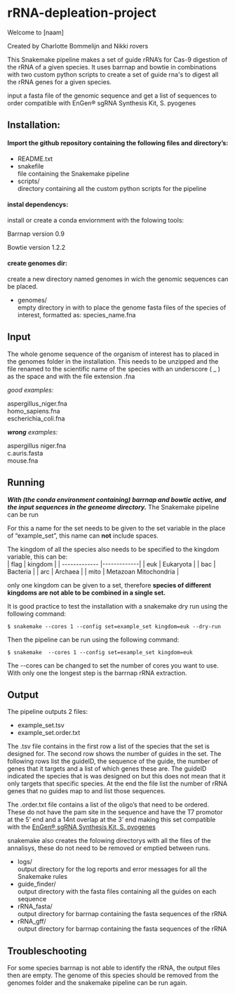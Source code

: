 # rRNA-depleation-project

Welcome to [naam]

Created by Charlotte Bommelijn and Nikki rovers

This Snakemake pipeline makes a set of guide rRNA’s for Cas-9 digestion of the rRNA of a given species. It uses barrnap and bowtie in combinations with two custom python scripts to create a set of guide rna's to digest all the rRNA genes for a given species.

input a fasta file of the genomic sequence and get a list of sequences to order compatible with EnGen® sgRNA Synthesis Kit, S. pyogenes


## Installation:

#### Import the github repository containing the following files and directory’s:

- README.txt
- snakefile  
   file containing the Snakemake pipeline
- scripts/  
   directory containing all the custom python scripts for the pipeline
  

#### instal dependencys:

install or create a conda enviornment with the folowing tools:

Barrnap version 0.9

Bowtie version 1.2.2

#### create genomes dir:

create a new directory named genomes in wich the genomic sequences can be placed.

- genomes/  
   empty directory in with to place the genome fasta files of the species of interest, formatted as: species_name.fna

## Input


The whole genome sequence of the organism of interest has to placed in the genomes folder in the installation. This needs to be unzipped and the file renamed to the scientific name of the species with an underscore ( _ ) as the space and with the file extension .fna

_good examples:_

aspergillus_niger.fna  
homo_sapiens.fna  
escherichia_coli.fna

_**wrong** examples:_ 

aspergillus niger.fna  
c.auris.fasta  
mouse.fna



## Running


**_With (the conda environment containing) barrnap and bowtie active, and the input sequences in the geneome directory._** The Snakemake pipeline can be run 

For this a name for the set needs to be given to the set variable in the place of “example_set”, this name can **not** include spaces.

The kingdom of all the species also needs to be specified to the kingdom variable, this can be:  
| flag       | kingdom           |
| ------------- |-------------|
| euk      | Eukaryota |
| bac      | Bacteria      |
| arc | Archaea      |
| mito | Metazoan Mitochondria      |

only one kingdom can be given to a set, therefore **species of different kingdoms are not able to be combined in a single set.**

It is good practice to test the installation with a snakemake dry run using the following command:
```
$ snakemake --cores 1 --config set=example_set kingdom=euk --dry-run
```
Then the pipeline can be run using the following command:
```
$ snakemake  --cores 1 --config set=example_set kingdom=euk
```
The --cores can be changed to set the number of cores you want to use. With only one the longest step is the barrnap rRNA extraction.


## Output

The pipeline outputs 2 files:
- example_set.tsv
- example_set.order.txt

The .tsv file contains in the first row a list of the species that the set is designed for. The second row shows the number of guides in the set. The following rows list the guideID, the sequence of the guide, the number of genes that it targets and a list of which genes these are. The guideID indicated the species that is was designed on but this does not mean that it only targets that specific species. At the end the file list the number of rRNA genes that no guides map to and list those sequences.

The .order.txt file contains a list of the oligo’s that need to be ordered. These do not have the pam site in the sequence and have the T7 promotor at the 5’ end and a 14nt overlap at the 3’ end making this set compatible with the [EnGen® sgRNA Synthesis Kit, S. pyogenes](https://international.neb.com/products/e3322-engen-sgrna-synthesis-kit-s-pyogenes#Product%20Information)

snakemake also creates the folowing directorys with all the files of the annalisys, these do not need to be removed or emptied between runs.

- logs/  
   output directory for the log reports and error messages for all the Snakemake rules
- guide_finder/  
   output directory with the fasta files containing all the guides on each sequence
- rRNA_fasta/  
output directory for barrnap containing the fasta sequences of the rRNA
- rRNA_gff/  
  output directory for barrnap containing the fasta sequences of the rRNA
  


## Troubleschooting

For some species barrnap is not able to identify the rRNA, the output files then are empty. The genome of this species should be removed from the genomes folder and the snakemake pipeline can be run again.

